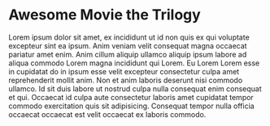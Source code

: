 # Awesome Movie the Trilogy

Lorem ipsum dolor sit amet, ex incididunt ut id non quis ex qui voluptate excepteur sint ea ipsum.
Anim veniam velit consequat magna occaecat pariatur amet enim.
Anim cillum aliquip ullamco aliquip ipsum labore ad aliqua commodo Lorem magna incididunt qui Lorem.
Eu Lorem Lorem esse in cupidatat do in ipsum esse velit excepteur consectetur culpa amet reprehenderit
mollit anim. Non et anim laboris deserunt nisi commodo ullamco. Id sit duis labore ut nostrud
culpa nulla consequat enim consequat et qui. Occaecat id culpa aute consectetur laboris amet
cupidatat tempor commodo exercitation quis sit adipisicing. Consequat tempor nulla officia
occaecat occaecat est velit occaecat ex laboris commodo.
